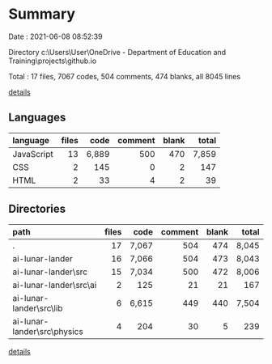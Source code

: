 # Summary

Date : 2021-06-08 08:52:39

Directory c:\Users\User\OneDrive - Department of Education and Training\projects\github.io

Total : 17 files,  7067 codes, 504 comments, 474 blanks, all 8045 lines

[details](details.md)

## Languages
| language | files | code | comment | blank | total |
| :--- | ---: | ---: | ---: | ---: | ---: |
| JavaScript | 13 | 6,889 | 500 | 470 | 7,859 |
| CSS | 2 | 145 | 0 | 2 | 147 |
| HTML | 2 | 33 | 4 | 2 | 39 |

## Directories
| path | files | code | comment | blank | total |
| :--- | ---: | ---: | ---: | ---: | ---: |
| . | 17 | 7,067 | 504 | 474 | 8,045 |
| ai-lunar-lander | 16 | 7,066 | 504 | 473 | 8,043 |
| ai-lunar-lander\src | 15 | 7,034 | 500 | 472 | 8,006 |
| ai-lunar-lander\src\ai | 2 | 125 | 21 | 21 | 167 |
| ai-lunar-lander\src\lib | 6 | 6,615 | 449 | 440 | 7,504 |
| ai-lunar-lander\src\physics | 4 | 204 | 30 | 5 | 239 |

[details](details.md)